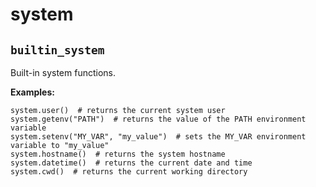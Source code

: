 # system

## `builtin_system`

Built-in system functions.

**Examples:**
```awkward
system.user()  # returns the current system user
system.getenv("PATH")  # returns the value of the PATH environment variable
system.setenv("MY_VAR", "my_value")  # sets the MY_VAR environment variable to "my_value"
system.hostname()  # returns the system hostname
system.datetime()  # returns the current date and time
system.cwd()  # returns the current working directory
```

